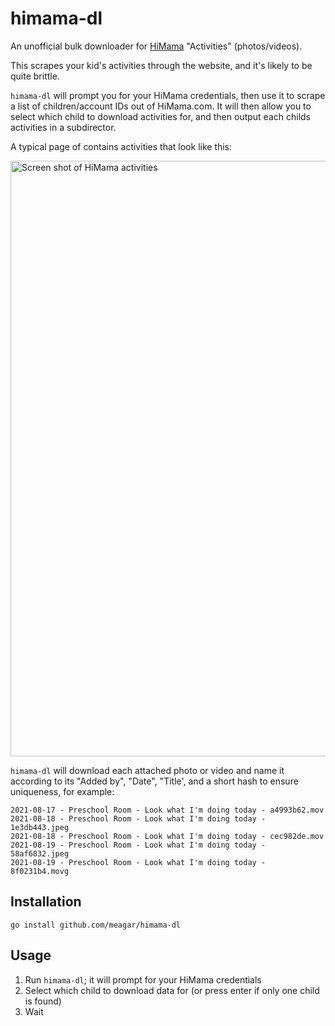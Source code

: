 # himama-dl

An unofficial bulk downloader for [HiMama](https://www.himama.com) "Activities" (photos/videos).

This scrapes your kid's activities through the website, and it's likely to be quite brittle.

`himama-dl` will prompt you for your HiMama credentials, then use it to scrape a list of children/account IDs out of HiMama.com.
It will then allow you to select which child to download activities for, and then output each childs activities in a subdirector.

A typical page of contains activities that look like this:

<img width="953" alt="Screen shot of HiMama activities" src="https://user-images.githubusercontent.com/242474/131499068-e0595e19-df17-48ed-9d88-76eba67913fc.png">

`himama-dl` will download each attached photo or video and name it according to its "Added by", "Date", "Title', and a short hash to ensure uniqueness, for example:

```
2021-08-17 - Preschool Room - Look what I'm doing today - a4993b62.mov
2021-08-18 - Preschool Room - Look what I'm doing today - 1e3db443.jpeg
2021-08-18 - Preschool Room - Look what I'm doing today - cec982de.mov
2021-08-19 - Preschool Room - Look what I'm doing today - 58af6832.jpeg
2021-08-19 - Preschool Room - Look what I'm doing today - 8f0231b4.movg
```

## Installation

```
go install github.com/meagar/himama-dl
```

## Usage

1. Run `himama-dl`; it will prompt for your HiMama credentials
2. Select which child to download data for (or press enter if only one child is found)
3. Wait


